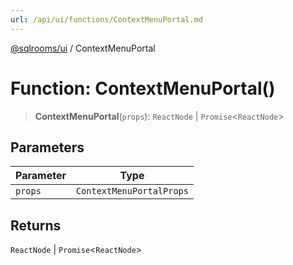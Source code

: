 ```yaml
---
url: /api/ui/functions/ContextMenuPortal.md
---
```

[@sqlrooms/ui](../index.md) / ContextMenuPortal

# Function: ContextMenuPortal()

> **ContextMenuPortal**(`props`): `ReactNode` | `Promise`<`ReactNode`>

## Parameters

| Parameter | Type |
| ------ | ------ |
| `props` | `ContextMenuPortalProps` |

## Returns

`ReactNode` | `Promise`<`ReactNode`>
